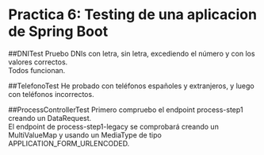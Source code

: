 # Practica 6: Testing de una aplicacion de Spring Boot

##DNITest
Pruebo DNIs con letra, sin letra, excediendo el número y con los valores correctos. <br>
Todos funcionan.

##TelefonoTest 
He probado con teléfonos españoles y extranjeros, y luego con teléfonos incorrectos.

##ProcessControllerTest
Primero compruebo el endpoint process-step1 creando un DataRequest. <br>
El endpoint de process-step1-legacy se comprobará creando un MultiValueMap y usando un MediaType de tipo APPLICATION_FORM_URLENCODED.